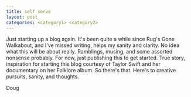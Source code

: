 ```yaml
---
title: self serve
layout: post
categories: <category1> <category2>
---
```


Just starting up a blog again. It's been quite a while since Rug's Gone Walkabout, and I've missed writing, helps my sanity and clarity. No idea what this will be about really. Ramblings, musing, and some assorted nonsense probably. For now, just publishing this to get started. True story, inspiration for starting this blog courtesy of Taylor Swift and her documentary on her Folklore album. So there's that. Here's to creative pursuits, sanity, and thoughts.


Doug
